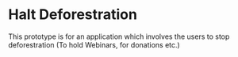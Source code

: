 # Halt Deforestration
This prototype is for an application which involves the users to stop deforestration (To hold Webinars, for donations etc.)
